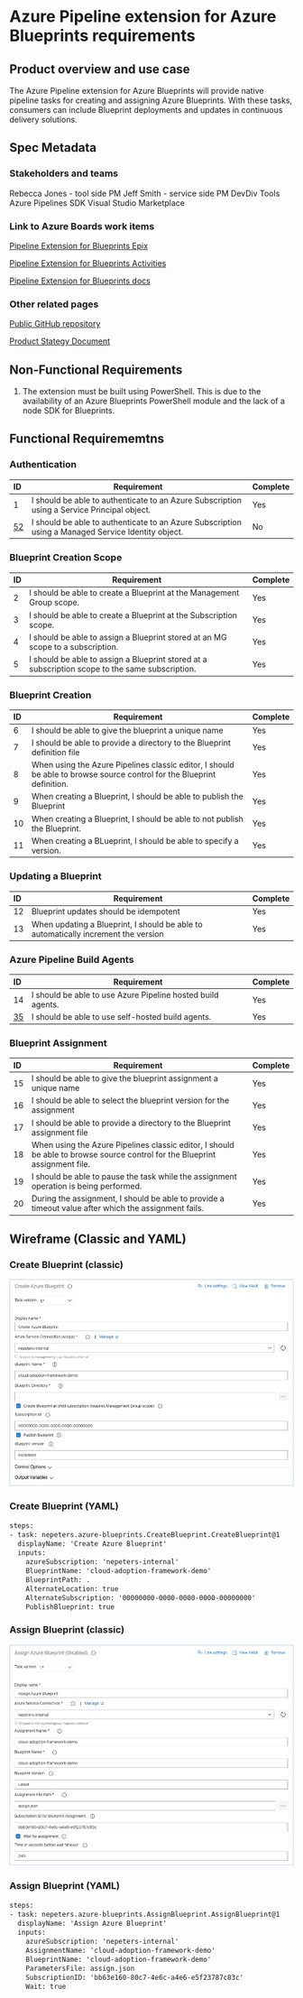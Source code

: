 
# Azure Pipeline extension for Azure Blueprints requirements

## Product overview and use case

The Azure Pipeline extension for Azure Blueprints will provide native pipeline tasks for creating and assigning Azure Blueprints. With these tasks, consumers can include Blueprint deployments and updates in continuous delivery solutions.

## Spec Metadata

### Stakeholders and teams

Rebecca Jones - tool side PM
Jeff Smith - service side PM
DevDiv Tools
Azure Pipelines SDK
Visual Studio Marketplace

### Link to Azure Boards work items

[Pipeline Extension for Blueprints Epix]()

[Pipeline Extension for Blueprints Activities]()

[Pipeline Extension for Blueprints docs]()

### Other related pages

[Public GitHub repository](https://github.com/neilpeterson/azure-blueprints-pipeline-tasks)

[Product Stategy Document](./blueprint-extension-strategy.md)

## Non-Functional Requirements

1. The extension must be built using PowerShell. This is due to the availability of an Azure Blueprints PowerShell module and the lack of a node SDK for Blueprints.

## Functional Requirememtns

### Authentication

| ID | Requirement | Complete |
|:---|---|---|
| 1 | I should be able to authenticate to an Azure Subscription using a Service Principal object. | Yes |
| [52](https://github.com/neilpeterson/azure-blueprints-pipeline-tasks/issues/52) | I should be able to authenticate to an Azure Subscription using a Managed Service Identity object. | No |

### Blueprint Creation Scope

| ID | Requirement | Complete |
|:---|---|---|
| 2 | I should be able to create a Blueprint at the Management Group scope. | Yes |
| 3 | I should be able to create a Blueprint at the Subscription scope. | Yes |
| 4 | I should be able to assign a Blueprint stored at an MG scope to a subscription. | Yes |
| 5 | I should be able to assign a Blueprint stored at a subscription scope to the same subscription. | Yes |

### Blueprint Creation

| ID | Requirement | Complete |
|:---|---|---|
| 6 | I should be able to give the blueprint a unique name | Yes |
| 7 | I should be able to provide a directory to the Blueprint definition file | Yes |
| 8 | When using the Azure Pipelines classic editor, I should be able to browse source control for the Blueprint definition. | Yes |
| 9 | When creating a Blueprint, I should be able to publish the Blueprint | Yes |
| 10 | When creating a Blueprint, I should be able to not publish the Blueprint. | Yes |
| 11 | When creating a BLueprint, I should be able to specify a version. | Yes |

### Updating a Blueprint

| ID | Requirement | Complete |
|:---|---|---|
| 12 | Blueprint updates should be idempotent | Yes |
| 13 | When updating a Blueprint, I should be able to automatically increment the version | Yes |

### Azure Pipeline Build Agents

| ID | Requirement | Complete |
|:---|---|---|
| 14 | I should be able to use Azure Pipeline hosted build agents. | Yes |
| [35]() | I should be able to use self-hosted build agents. | Yes |

### Blueprint Assignment

| ID | Requirement | Complete |
|:---|---|---|
| 15 | I should be able to give the blueprint assignment a unique name | Yes |
| 16 | I should be able to select the blueprint version for the assignment | Yes |
| 17 | I should be able to provide a directory to the Blueprint assignment file | Yes |
| 18 | When using the Azure Pipelines classic editor, I should be able to browse source control for the Blueprint assignment file. | Yes |
| 19 | I should be able to pause the task while the assignment operation is being performed. | Yes |
| 20 | During the assignment, I should be able to provide a timeout value after which the assignment fails. | Yes |

## Wireframe (Classic and YAML)

### Create Blueprint (classic)

![alt text](./images/create-wireframe.png)

### Create Blueprint (YAML)

```
steps:
- task: nepeters.azure-blueprints.CreateBlueprint.CreateBlueprint@1
  displayName: 'Create Azure Blueprint'
  inputs:
    azureSubscription: 'nepeters-internal'
    BlueprintName: 'cloud-adoption-framework-demo'
    BlueprintPath: .
    AlternateLocation: true
    AlternateSubscription: '00000000-0000-0000-0000-00000000'
    PublishBlueprint: true
```

### Assign Blueprint (classic)

![alt text](./images/assign-wireframe.png)

### Assign Blueprint (YAML)

```
steps:
- task: nepeters.azure-blueprints.AssignBlueprint.AssignBlueprint@1
  displayName: 'Assign Azure Blueprint'
  inputs:
    azureSubscription: 'nepeters-internal'
    AssignmentName: 'cloud-adoption-framework-demo'
    BlueprintName: 'cloud-adoption-framework-demo'
    ParametersFile: assign.json
    SubscriptionID: 'bb63e160-80c7-4e6c-a4e6-e5f23787c83c'
    Wait: true
```



